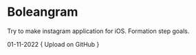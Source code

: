 # Boleangram
Try to make instagram application for iOS. Formation step goals.

  01-11-2022 {
Upload on GitHub 
}
